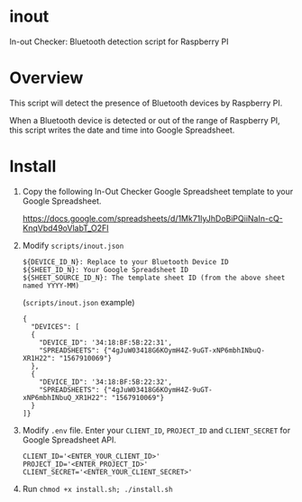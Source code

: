 # inout
In-out Checker: Bluetooth detection script for Raspberry PI

# Overview
This script will detect the presence of Bluetooth devices by Raspberry PI.

When a Bluetooth device is detected or out of the range of Raspberry PI, this script writes the date and time into
Google Spreadsheet.

# Install
1. Copy the following In-Out Checker Google Spreadsheet template to your Google Spreadsheet.

   https://docs.google.com/spreadsheets/d/1Mk71lyJhDoBiPQiiNaIn-cQ-KnqVbd49oVlabT_O2FI

2. Modify `scripts/inout.json`

   ```
   ${DEVICE_ID_N}: Replace to your Bluetooth Device ID
   ${SHEET_ID_N}: Your Google Spreadsheet ID
   ${SHEET_SOURCE_ID_N}: The template sheet ID (from the above sheet named YYYY-MM)
   ```

   (`scripts/inout.json` example)

   ```
   {
     "DEVICES": [
     {
       "DEVICE_ID": '34:18:BF:5B:22:31',
       "SPREADSHEETS": {"4gJuW03418G6KOymH4Z-9uGT-xNP6mbhINbuQ-XR1H22": "1567910069"}
     },
     {
       "DEVICE_ID": '34:18:BF:5B:22:32',
       "SPREADSHEETS": {"4gJuW03418G6KOymH4Z-9uGT-xNP6mbhINbuQ_XR1H22": "1567910069"}
     }
   ]}
   ```

3. Modify `.env` file.  Enter your `CLIENT_ID`, `PROJECT_ID` and `CLIENT_SECRET` for Google Spreadsheet API. 

   ```
   CLIENT_ID='<ENTER_YOUR_CLIENT_ID>'
   PROJECT_ID='<ENTER_PROJECT_ID>'
   CLIENT_SECRET='<ENTER_YOUR_CLIENT_SECRET>'
   ```

4. Run `chmod +x install.sh; ./install.sh`